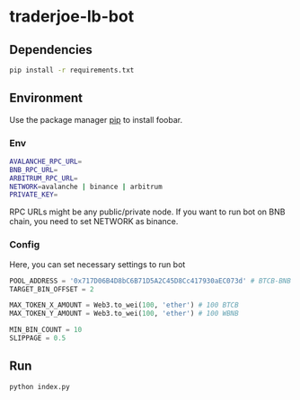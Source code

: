 # traderjoe-lb-bot
## Dependencies
```bash
pip install -r requirements.txt
```
## Environment

Use the package manager [pip](https://pip.pypa.io/en/stable/) to install foobar.
### Env
```bash
AVALANCHE_RPC_URL=
BNB_RPC_URL= 
ARBITRUM_RPC_URL=
NETWORK=avalanche | binance | arbitrum
PRIVATE_KEY=
```
RPC URLs might be any public/private node.
If you want to run bot on BNB chain, you need to set NETWORK as binance.

### Config
Here, you can set necessary settings to run bot
```python
POOL_ADDRESS = '0x717D06B4D8bC6B71D5A2C45D8Cc417930aEC073d' # BTCB-BNB
TARGET_BIN_OFFSET = 2

MAX_TOKEN_X_AMOUNT = Web3.to_wei(100, 'ether') # 100 BTCB
MAX_TOKEN_Y_AMOUNT = Web3.to_wei(100, 'ether') # 100 WBNB

MIN_BIN_COUNT = 10
SLIPPAGE = 0.5
```

## Run

```bash
python index.py
```